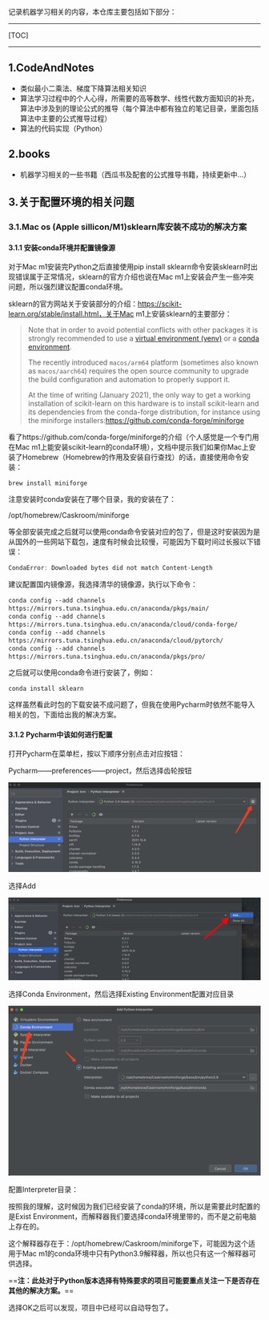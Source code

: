 记录机器学习相关的内容，本仓库主要包括如下部分：

------



[TOC]

------



## 1.CodeAndNotes

- 类似最小二乘法、梯度下降算法相关知识
- 算法学习过程中的个人心得，所需要的高等数学、线性代数方面知识的补充，算法中涉及到的理论公式的推导（每个算法中都有独立的笔记目录，里面包括算法中主要的公式推导过程）
- 算法的代码实现（Python）
## 2.books
- 机器学习相关的一些书籍（西瓜书及配套的公式推导书籍，持续更新中...）

## 3.关于配置环境的相关问题

### 3.1.Mac os (Apple sillicon/M1)sklearn库安装不成功的解决方案

#### 3.1.1 安装conda环境并配置镜像源

对于Mac m1安装完Python之后直接使用pip install sklearn命令安装sklearn时出现错误属于正常情况，sklearn的官方介绍也说在Mac m1上安装会产生一些冲突问题，所以强烈建议配置conda环境。

sklearn的官方网站关于安装部分的介绍：https://scikit-learn.org/stable/install.html，关于Mac m1上安装sklearn的主要部分：

> Note that in order to avoid potential conflicts with other packages it is strongly recommended to use a [virtual environment (venv)](https://docs.python.org/3/tutorial/venv.html) or a [conda environment](https://docs.conda.io/projects/conda/en/latest/user-guide/tasks/manage-environments.html).
>
> The recently introduced `macos/arm64` platform (sometimes also known as `macos/aarch64`) requires the open source community to upgrade the build configuration and automation to properly support it.
>
> At the time of writing (January 2021), the only way to get a working installation of scikit-learn on this hardware is to install scikit-learn and its dependencies from the conda-forge distribution, for instance using the miniforge installers:https://github.com/conda-forge/miniforge

看了https://github.com/conda-forge/miniforge的介绍（个人感觉是一个专门用在Mac m1上能安装scikit-learn的conda环境），文档中提示我们如果你Mac上安装了Homebrew（Homebrew的作用及安装自行查找）的话，直接使用命令安装：

```shell 
brew install miniforge
```

注意安装时conda安装在了哪个目录，我的安装在了：

/opt/homebrew/Caskroom/miniforge

等全部安装完成之后就可以使用conda命令安装对应的包了，但是这时安装因为是从国外的一些网站下载包，速度有时候会比较慢，可能因为下载时间过长报以下错误：

```java
CondaError: Downloaded bytes did not match Content-Length
```

建议配置国内镜像源，我选择清华的镜像源，执行以下命令：

```conda config --add channels https://mirrors.tuna.tsinghua.edu.cn/anaconda/pkgs/free/
conda config --add channels https://mirrors.tuna.tsinghua.edu.cn/anaconda/pkgs/main/
conda config --add channels https://mirrors.tuna.tsinghua.edu.cn/anaconda/cloud/conda-forge/
conda config --add channels https://mirrors.tuna.tsinghua.edu.cn/anaconda/cloud/pytorch/
conda config --add channels https://mirrors.tuna.tsinghua.edu.cn/anaconda/pkgs/pro/
```

之后就可以使用conda命令进行安装了，例如：

```shell 
conda install sklearn
```

这样虽然看此时包的下载安装不成问题了，但我在使用Pycharm时依然不能导入相关的包，下面给出我的解决方案。

 #### 3.1.2 Pycharm中该如何进行配置

打开Pycharm在菜单栏，按以下顺序分别点击对应按钮：

Pycharm——preferences——project，然后选择齿轮按钮

![image-20211108220224170](https://github.com/SilenceEvans/machine_learning/blob/master/images/readme_images/0.png)

选择Add

![截屏2021-11-08 下午10.03.01](https://github.com/SilenceEvans/machine_learning/blob/master/images/readme_images/1.png)

选择Conda Environment，然后选择Existing Environment配置对应目录

![image-20211108221057747](https://github.com/SilenceEvans/machine_learning/blob/master/images/readme_images/2.png)

配置Interpreter目录：

按照我的理解，这时候因为我们已经安装了conda的环境，所以是需要此时配置的是Exist Environment，而解释器我们要选择conda环境里带的，而不是之前电脑上存在的。

这个解释器存在于：/opt/homebrew/Caskroom/miniforge下，可能因为这个适用于Mac m1的conda环境中只有Python3.9解释器，所以也只有这一个解释器可供选择。

==**注：此处对于Python版本选择有特殊要求的项目可能要重点关注一下是否存在其他的解决方案。**==

选择OK之后可以发现，项目中已经可以自动导包了。
